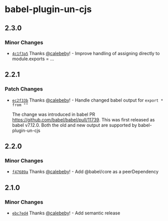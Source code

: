 # babel-plugin-un-cjs

## 2.3.0

### Minor Changes

- [`4c1f3a5`](https://github.com/calebeby/babel-plugin-un-cjs/commit/4c1f3a5bb6193fa8c696583783d63222dd9a235e) Thanks [@calebeby](https://github.com/calebeby)! - Improve handling of assigning directly to module.exports = ...

## 2.2.1

### Patch Changes

- [`ec2f33b`](https://github.com/calebeby/babel-plugin-un-cjs/commit/ec2f33b728b3f59149299ab570cddff3af290310) Thanks [@calebeby](https://github.com/calebeby)! - Handle changed babel output for `export * from ""`

  The change was introduced in babel PR https://github.com/babel/babel/pull/11739. This was first released as babel v7.12.0. Both the old and new output are supported by babel-plugin-un-cjs

## 2.2.0

### Minor Changes

- [`f47689a`](https://github.com/calebeby/babel-plugin-un-cjs/commit/f47689a6b84fdc48991508aec19e1e981e8862a3) Thanks [@calebeby](https://github.com/calebeby)! - Add @babel/core as a peerDependency

## 2.1.0

### Minor Changes

- [`ebc7ed4`](https://github.com/calebeby/babel-plugin-un-cjs/commit/ebc7ed4525ec0aac6cf504d0baba89e010b3369f) Thanks [@calebeby](https://github.com/calebeby)! - Add semantic release

